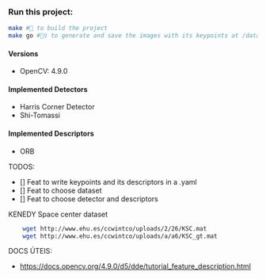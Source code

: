 
### Run this project:
```bash
make #🚀 to build the project
make go #🏃‍♀️ to generate and save the images with its keypoints at /data/processed/keypointImages
```

#### Versions
- OpenCV: 4.9.0

#### Implemented Detectors
- Harris Corner Detector
- Shi-Tomassi

#### Implemented Descriptors
- ORB


TODOS:
- [] Feat to write keypoints and its descriptors in a .yaml
- [] Feat to choose dataset
- [] Feat to choose detector and descriptors

KENEDY Space center dataset
```bash
    wget http://www.ehu.es/ccwintco/uploads/2/26/KSC.mat
    wget http://www.ehu.es/ccwintco/uploads/a/a6/KSC_gt.mat
```

DOCS ÚTEIS:
- https://docs.opencv.org/4.9.0/d5/dde/tutorial_feature_description.html